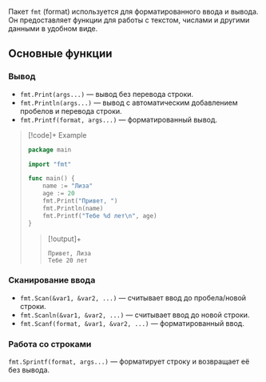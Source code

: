 Пакет `fmt` (format) используется для форматированного ввода и вывода. Он предоставляет функции для работы с текстом, числами и другими данными в удобном виде.

## Основные функции
### Вывод

- `fmt.Print(args...)` — вывод без перевода строки.
- `fmt.Println(args...)` — вывод с автоматическим добавлением пробелов и перевода строки.
- `fmt.Printf(format, args...)` — форматированный вывод.

> [!code]+ Example
> ```go
> package main
> 
> import "fmt"
> 
> func main() {
>     name := "Лиза"
>     age := 20
>     fmt.Print("Привет, ") 
>     fmt.Println(name) 
>     fmt.Printf("Тебе %d лет\n", age) 
> }
> ```
> > [!output]+
> > ```
> > Привет, Лиза
> > Тебе 20 лет
> > ```

### Сканирование ввода

- `fmt.Scan(&var1, &var2, ...)` — считывает ввод до пробела/новой строки.
- `fmt.Scanln(&var1, &var2, ...)` — считывает ввод до новой строки.
- `fmt.Scanf(format, &var1, &var2, ...)` — форматированный ввод.

### Работа со строками
`fmt.Sprintf(format, args...)` — форматирует строку и возвращает её без вывода.
